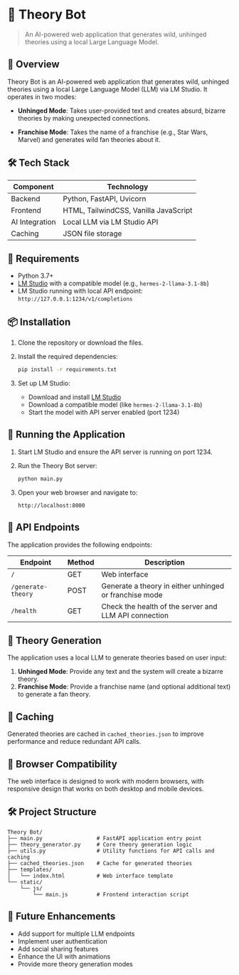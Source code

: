 # 🔮 Theory Bot
> An AI-powered web application that generates wild, unhinged theories using a local Large Language Model.

## 🧠 Overview

Theory Bot is an AI-powered web application that generates wild, unhinged theories using a local Large Language Model (LLM) via LM Studio. It operates in two modes:

- **Unhinged Mode**: Takes user-provided text and creates absurd, bizarre theories by making unexpected connections.

- **Franchise Mode**: Takes the name of a franchise (e.g., Star Wars, Marvel) and generates wild fan theories about it.

## 🛠️ Tech Stack

| Component | Technology |
|-----------|------------|
| Backend | Python, FastAPI, Uvicorn |
| Frontend | HTML, TailwindCSS, Vanilla JavaScript |
| AI Integration | Local LLM via LM Studio API |
| Caching | JSON file storage |

## 🔧 Requirements

- Python 3.7+
- [LM Studio](https://lmstudio.ai/) with a compatible model (e.g., `hermes-2-llama-3.1-8b`)
- LM Studio running with local API endpoint: `http://127.0.0.1:1234/v1/completions`

## 📦 Installation

1. Clone the repository or download the files.

2. Install the required dependencies:
   ```bash
   pip install -r requirements.txt
   ```

3. Set up LM Studio:
   - Download and install [LM Studio](https://lmstudio.ai/)
   - Download a compatible model (like `hermes-2-llama-3.1-8b`)
   - Start the model with API server enabled (port 1234)

## 🚀 Running the Application

1. Start LM Studio and ensure the API server is running on port 1234.

2. Run the Theory Bot server:
   ```bash
   python main.py
   ```

3. Open your web browser and navigate to:
   ```
   http://localhost:8000
   ```

## 🔌 API Endpoints

The application provides the following endpoints:

| Endpoint | Method | Description |
|----------|--------|-------------|
| `/` | GET | Web interface |
| `/generate-theory` | POST | Generate a theory in either unhinged or franchise mode |
| `/health` | GET | Check the health of the server and LLM API connection |

## 🧩 Theory Generation

The application uses a local LLM to generate theories based on user input:

1. **Unhinged Mode**: Provide any text and the system will create a bizarre theory.
2. **Franchise Mode**: Provide a franchise name (and optional additional text) to generate a fan theory.

## 📝 Caching

Generated theories are cached in `cached_theories.json` to improve performance and reduce redundant API calls.

## 📱 Browser Compatibility

The web interface is designed to work with modern browsers, with responsive design that works on both desktop and mobile devices.

## 🛠️ Project Structure

```
Theory Bot/
├── main.py                 # FastAPI application entry point
├── theory_generator.py     # Core theory generation logic
├── utils.py                # Utility functions for API calls and caching
├── cached_theories.json    # Cache for generated theories
├── templates/
│   └── index.html          # Web interface template
└── static/
    └── js/
        └── main.js         # Frontend interaction script
```

## 🔮 Future Enhancements

- Add support for multiple LLM endpoints
- Implement user authentication
- Add social sharing features
- Enhance the UI with animations
- Provide more theory generation modes